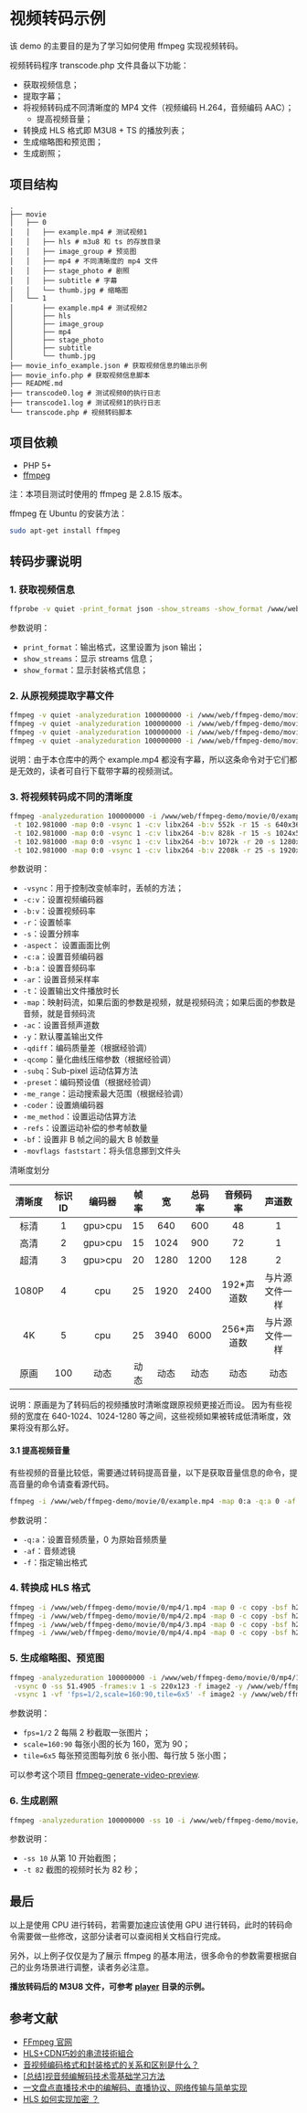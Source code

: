 # 视频转码示例

该 demo 的主要目的是为了学习如何使用 ffmpeg 实现视频转码。

视频转码程序 transcode.php 文件具备以下功能：

- 获取视频信息；
- 提取字幕；
- 将视频转码成不同清晰度的 MP4 文件（视频编码 H.264，音频编码 AAC）；
    - 提高视频音量；
- 转换成 HLS 格式即 M3U8 + TS 的播放列表；
- 生成缩略图和预览图；
- 生成剧照；

## 项目结构

```tree
.
├── movie
│   ├── 0
│   │   ├── example.mp4 # 测试视频1
│   │   ├── hls # m3u8 和 ts 的存放目录
│   │   ├── image_group # 预览图
│   │   ├── mp4 # 不同清晰度的 mp4 文件
│   │   ├── stage_photo # 剧照
│   │   ├── subtitle # 字幕
│   │   └── thumb.jpg # 缩略图
│   └── 1
│       ├── example.mp4 # 测试视频2
│       ├── hls
│       ├── image_group
│       ├── mp4
│       ├── stage_photo
│       ├── subtitle
│       └── thumb.jpg
├── movie_info_example.json # 获取视频信息的输出示例
├── movie_info.php # 获取视频信息脚本
├── README.md
├── transcode0.log # 测试视频0的执行日志
├── transcode1.log # 测试视频1的执行日志
└── transcode.php # 视频转码脚本
```

## 项目依赖

- PHP 5+
- [ffmpeg](https://ffmpeg.org/index.html) 

注：本项目测试时使用的 ffmpeg 是 2.8.15 版本。

ffmpeg 在 Ubuntu 的安装方法：

```bash
sudo apt-get install ffmpeg
```

## 转码步骤说明

### 1. 获取视频信息

```bash
ffprobe -v quiet -print_format json -show_streams -show_format /www/web/ffmpeg-demo/movie/0/example.mp4
```

参数说明：

- `print_format`：输出格式，这里设置为 json 输出；
- `show_streams`：显示 streams 信息；
- `show_format`：显示封装格式信息；

### 2. 从原视频提取字幕文件

```bash
ffmpeg -v quiet -analyzeduration 100000000 -i /www/web/ffmpeg-demo/movie/example.mkv -map 0:3 -y /www/web/ffmpeg-demo/movie/subtitle/subtitle_3.srt
ffmpeg -v quiet -analyzeduration 100000000 -i /www/web/ffmpeg-demo/movie/example.mkv -map 0:4 -y /www/web/ffmpeg-demo/movie/subtitle/subtitle_4.srt
ffmpeg -v quiet -analyzeduration 100000000 -i /www/web/ffmpeg-demo/movie/example.mkv -map 0:5 -y /www/web/ffmpeg-demo/movie/subtitle/subtitle_5.srt
ffmpeg -v quiet -analyzeduration 100000000 -i /www/web/ffmpeg-demo/movie/example.mkv -map 0:6 -y /www/web/ffmpeg-demo/movie/subtitle/subtitle_6.srt
```

说明：由于本仓库中的两个 example.mp4 都没有字幕，所以这条命令对于它们都是无效的，读者可自行下载带字幕的视频测试。

### 3. 将视频转码成不同的清晰度

```bash
ffmpeg -analyzeduration 100000000 -i /www/web/ffmpeg-demo/movie/0/example.mp4 -sn -dn \
 -t 102.981000 -map 0:0 -vsync 1 -c:v libx264 -b:v 552k -r 15 -s 640x360 -aspect 640:360 -map 0:1 -c:a aac -strict -2 -b:a 48k -ar 44100 -ac 1  -qdiff 4 -qcomp 0.6 -subq 9 -preset slower -me_range 32 -coder ac -me_method umh -pix_fmt yuv420p -keyint_min 15 -refs 4 -bf 4 -movflags +faststart -y /www/web/ffmpeg-demo/movie/0/mp4/1.mp4 \
 -t 102.981000 -map 0:0 -vsync 1 -c:v libx264 -b:v 828k -r 15 -s 1024x576 -aspect 1024:576 -map 0:1 -c:a aac -strict -2 -b:a 72k -ar 44100 -ac 1  -qdiff 4 -qcomp 0.6 -subq 9 -preset slower -me_range 32 -coder ac -me_method umh -pix_fmt yuv420p -keyint_min 15 -refs 3 -bf 3 -movflags +faststart -y /www/web/ffmpeg-demo/movie/0/mp4/2.mp4 \
 -t 102.981000 -map 0:0 -vsync 1 -c:v libx264 -b:v 1072k -r 20 -s 1280x720 -aspect 1280:720 -map 0:1 -c:a aac -strict -2 -b:a 128k -ar 44100 -ac 2  -qdiff 4 -qcomp 0.6 -subq 9 -preset slower -me_range 32 -coder ac -me_method umh -pix_fmt yuv420p -keyint_min 20 -refs 3 -bf 2 -movflags +faststart -y /www/web/ffmpeg-demo/movie/0/mp4/3.mp4 \
 -t 102.981000 -map 0:0 -vsync 1 -c:v libx264 -b:v 2208k -r 25 -s 1920x1080 -aspect 1920:1080 -map 0:1 -c:a aac -strict -2 -b:a 384k -ar 44100  -qdiff 4 -qcomp 0.6 -subq 9 -preset slower -me_range 32 -coder ac -me_method umh -pix_fmt yuv420p -keyint_min 25 -refs 3 -bf 2 -movflags +faststart -y /www/web/ffmpeg-demo/movie/0/mp4/4.mp4
```

参数说明：

- `-vsync`：用于控制改变帧率时，丢帧的方法；
- `-c:v`：设置视频编码器
- `-b:v`：设置视频码率
- `-r`：设置帧率
- `-s`：设置分辨率
- `-aspect`： 设置画面比例
- `-c:a`：设置音频编码器
- `-b:a`：设置音频码率
- `-ar`：设置音频采样率
- `-t`：设置输出文件播放时长
- `-map`：映射码流，如果后面的参数是视频，就是视频码流；如果后面的参数是音频，就是音频码流
- `-ac`：设置音频声道数
- `-y`：默认覆盖输出文件
- `-qdiff`：编码质量差（根据经验调）
- `-qcomp`：量化曲线压缩参数（根据经验调）
- `-subq`：Sub-pixel 运动估算方法
- `-preset`：编码预设值（根据经验调）
- `-me_range`：运动搜索最大范围（根据经验调）
- `-coder`：设置熵编码器
- `-me_method`：设置运动估算方法
- `-refs`：设置运动补偿的参考帧数量
- `-bf`：设置非 B 帧之间的最大 B 帧数量
- `-movflags faststart`：将头信息挪到文件头

清晰度划分

|  清晰度 | 标识ID  | 编码器  | 帧率 | 宽   | 总码率 | 音频码率   | 声道数         |
|:-------:|:-------:|:-------:|:----:|:----:|:------:|:----------:|:--------------:|
|  标清   | 1       | gpu>cpu | 15   | 640  | 600    | 48         | 1              |
|  高清   | 2       | gpu>cpu | 15   | 1024 | 900    | 72         | 1              |
|  超清   | 3       | gpu>cpu | 20   | 1280 | 1200   | 128        | 2              |
|  1080P  | 4       | cpu     | 25   | 1920 | 2400   | 192*声道数 | 与片源文件一样 |
|  4K     | 5       | cpu     | 25   | 3940 | 6000   | 256*声道数 | 与片源文件一样 |
|  原画   | 100     | 动态    | 动态 | 动态 | 动态   | 动态       | 动态           |

说明：原画是为了转码后的视频播放时清晰度跟原视频更接近而设。
因为有些视频的宽度在 640-1024、1024-1280 等之间，这些视频如果被转成低清晰度，效果将没有那么好。

#### 3.1 提高视频音量

有些视频的音量比较低，需要通过转码提高音量，以下是获取音量信息的命令，提高音量的命令请查看源代码。

```bash
ffmpeg -i /www/web/ffmpeg-demo/movie/0/example.mp4 -map 0:a -q:a 0 -af volumedetect -f null null
```

参数说明：

- `-q:a`：设置音频质量，0 为原始音频质量
- `-af`：音频滤镜
- `-f`：指定输出格式

### 4. 转换成 HLS 格式

```bash
ffmpeg -i /www/web/ffmpeg-demo/movie/0/mp4/1.mp4 -map 0 -c copy -bsf h264_mp4toannexb -f segment -segment_list /www/web/ffmpeg-demo/movie/0/hls/1.m3u8 -segment_time 10 -y /www/web/ffmpeg-demo/movie/0/hls/1_%05d.ts
ffmpeg -i /www/web/ffmpeg-demo/movie/0/mp4/2.mp4 -map 0 -c copy -bsf h264_mp4toannexb -f segment -segment_list /www/web/ffmpeg-demo/movie/0/hls/2.m3u8 -segment_time 10 -y /www/web/ffmpeg-demo/movie/0/hls/2_%05d.ts
ffmpeg -i /www/web/ffmpeg-demo/movie/0/mp4/3.mp4 -map 0 -c copy -bsf h264_mp4toannexb -f segment -segment_list /www/web/ffmpeg-demo/movie/0/hls/3.m3u8 -segment_time 10 -y /www/web/ffmpeg-demo/movie/0/hls/3_%05d.ts
ffmpeg -i /www/web/ffmpeg-demo/movie/0/mp4/4.mp4 -map 0 -c copy -bsf h264_mp4toannexb -f segment -segment_list /www/web/ffmpeg-demo/movie/0/hls/4.m3u8 -segment_time 10 -y /www/web/ffmpeg-demo/movie/0/hls/4_%05d.ts
```

### 5. 生成缩略图、预览图

```bash
ffmpeg -analyzeduration 100000000 -i /www/web/ffmpeg-demo/movie/0/mp4/1.mp4 \
 -vsync 0 -ss 51.4905 -frames:v 1 -s 220x123 -f image2 -y /www/web/ffmpeg-demo/movie/0/thumb.jpg \
 -vsync 1 -vf 'fps=1/2,scale=160:90,tile=6x5' -f image2 -y /www/web/ffmpeg-demo/movie/0/image_group/%d.jpg
```

参数说明：

- `fps=1/2` 2 每隔 2 秒截取一张图片；
- `scale=160:90` 每张小图的长为 160，宽为 90；
- `tile=6x5` 每张预览图每列放 6 张小图、每行放 5 张小图；

可以参考这个项目 [ffmpeg-generate-video-preview](https://github.com/transitive-bullshit/ffmpeg-generate-video-preview).

### 6. 生成剧照

```bash
ffmpeg -analyzeduration 100000000 -ss 10 -i /www/web/ffmpeg-demo/movie/0/mp4/4.mp4 -map 0:v -t 82 -vf 'fps=fps=1/2.74616' -f image2 -y /www/web/ffmpeg-demo/movie/0/stage_photo/%03d.jpg
```

参数说明：

- `-ss 10` 从第 10 开始截图；
- `-t 82` 截图的视频时长为 82 秒；

## 最后

以上是使用 CPU 进行转码，若需要加速应该使用 GPU 进行转码，此时的转码命令需要做一些修改，这部分读者可以查阅相关文档自行完成。

另外，以上例子仅仅是为了展示 ffmpeg 的基本用法，很多命令的参数需要根据自己的业务场景进行调整，读者务必注意。

**播放转码后的 M3U8 文件，可参考 [player](player) 目录的示例。**

## 参考文献

- [FFmpeg 官网](https://ffmpeg.org/index.html)
- [HLS+CDN巧妙的串流技術組合](https://www.ithome.com.tw/voice/95294)
- [音视频编码格式和封装格式的关系和区别是什么？](https://www.zhihu.com/question/22854380)
- [[总结]视音频编解码技术零基础学习方法](https://blog.csdn.net/leixiaohua1020/article/details/18893769)
- [一文盘点直播技术中的编解码、直播协议、网络传输与简单实现](https://juejin.im/post/5bd32b406fb9a05d3c803f74)
- [HLS 如何实现加密 ？](https://www.zhihu.com/question/20697986)
